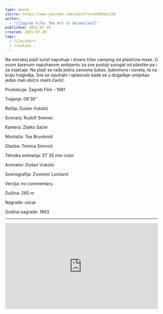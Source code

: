 ```yaml
---
type: movie
source: https://www.youtube.com/watch?v=u59XkVwL1Sk
author:
  - "[[Zagreb Film: The Art of Animation]]"
published: 2022-07-16
created: 2025-07-20
tags:
  - film/short
  - croatian
---
```

Na morskoj plaži turist napuhuje i stvara čitav camping od plastične mase. U ovom šarenom napuhanom ambijentu za sve postoji surogat od plastike pa i za osjećaje. Na plaži se rađa jedna zanosna ljubav, ljubomora i osveta, te na kraju tragedija. Sve se ispuhalo i splasnulo kada se u događaje umiješao jedan mali obični realni čavlić.  
  
Produkcija: Zagreb Film - 1961  
  
Trajanje: 09'36''  
  
Režija: Dušan Vukotić  
  
Scenarij: Rudolf Sremec  
  
Kamera: Zlatko Sačer  
  
Montaža: Tea Brunšmid  
  
Glazba: Tomica Simović  
  
Tehnika snimanja: ST 35 mm color  
  
Animator: Dušan Vukotić  
  
Scenografija: Zvonimir Lončarić  
  
Verzija: no commentary.  
  
Dužina: 265 m  
  
Nagrade: oscar  
  
Godina nagrade: 1963
___

<div style="position:relative;padding-bottom:56.25%;height:0;overflow:hidden;">
  <iframe src="https://geo.dailymotion.com/player.html?video=xjiohz"
    style="width:100%; height:100%; position:absolute; left:0px; top:0px; overflow:hidden; border:none;"
    allowfullscreen
    title="Dailymotion Video Player"
    allow="web-share" autoplay="off">
  </iframe>
</div>

